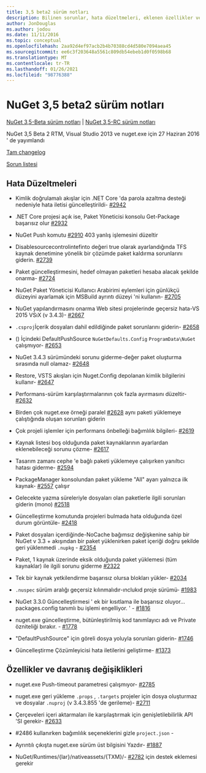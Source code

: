 ```yaml
---
title: 3,5 beta2 sürüm notları
description: Bilinen sorunlar, hata düzeltmeleri, eklenen özellikler ve CCR 'ler dahil olmak üzere NuGet 3,5 Beta 2 sürüm notları.
author: JonDouglas
ms.author: jodou
ms.date: 11/11/2016
ms.topic: conceptual
ms.openlocfilehash: 2aa92d4ef97acb2b4b70388cd4d580e7094aea45
ms.sourcegitcommit: ee6c3f203648a5561c809db54ebeb1d0f0598b68
ms.translationtype: MT
ms.contentlocale: tr-TR
ms.lasthandoff: 01/26/2021
ms.locfileid: "98776388"
---
```

# <a name="nuget-35-beta2-release-notes"></a>NuGet 3,5 beta2 sürüm notları

[NuGet 3,5-Beta sürüm notları](../release-notes/nuget-3.5-Beta.md)  |  [NuGet 3,5-RC sürüm notları](../release-notes/nuget-3.5-RC.md)

NuGet 3,5 Beta 2 RTM, Visual Studio 2013 ve nuget.exe için 27 Haziran 2016 ' de yayımlandı

[Tam changelog](https://github.com/NuGet/NuGet.Client/compare/release-3.5.0-beta...release-3.5.0-beta2)

[Sorun listesi](https://github.com/Nuget/Home/issues?q=is%3Aissue+milestone%3A%223.5+Beta2%22+is%3Aclosed)

## <a name="bug-fixes"></a>Hata Düzeltmeleri

* Kimlik doğrulamalı akışlar için .NET Core 'da parola azaltma desteği nedeniyle hata iletisi güncelleştirildi- [#2942](https://github.com/NuGet/Home/issues/2942)

* .NET Core projesi açık ise, Paket Yöneticisi konsolu Get-Package başarısız olur [#2932](https://github.com/NuGet/Home/issues/2932)

* NuGet Push komutu [#2910](https://github.com/NuGet/Home/issues/2910) 403 yanlış işlemesini düzeltir

* Disablesourcecontrolintefinto değeri true olarak ayarlandığında TFS kaynak denetimine yönelik bir çözümde paket kaldırma sorunlarını giderin. [#2739](https://github.com/NuGet/Home/issues/2739)

* Paket güncelleştirmesini, hedef olmayan paketleri hesaba alacak şekilde onarma- [#2724](https://github.com/NuGet/Home/issues/2724)

* NuGet Paket Yöneticisi Kullanıcı Arabirimi eylemleri için günlükçü düzeyini ayarlamak için MSBuild ayrıntı düzeyi 'ni kullanın- [#2705](https://github.com/NuGet/Home/issues/2705)

* NuGet yapılandırmasını onarma Web sitesi projelerinde geçersiz hata-VS 2015 VSıX (v 3.4.3)- [#2667](https://github.com/NuGet/Home/issues/2667)

* `.csproj`İçerik dosyaları dahil edildiğinde paket sorunlarını giderin- [#2658](https://github.com/NuGet/Home/issues/2658)

* () İçindeki DefaultPushSource `NuGetDefaults.Config` `ProgramData\NuGet` çalışmıyor- [#2653](https://github.com/NuGet/Home/issues/2653)

* NuGet 3.4.3 sürümündeki sorunu giderme-değer paket oluşturma sırasında null olamaz- [#2648](https://github.com/NuGet/Home/issues/2648)

* Restore, VSTS akışları için Nuget.Config depolanan kimlik bilgilerini kullanır- [#2647](https://github.com/NuGet/Home/issues/2647)

* Performans-sürüm karşılaştırmalarının çok fazla ayırmasını düzeltir- [#2632](https://github.com/NuGet/Home/issues/2632)

* Birden çok nuget.exe örneği paralel [#2628](https://github.com/NuGet/Home/issues/2628) aynı paketi yüklemeye çalıştığında oluşan sorunları giderin

* Çok projeli işlemler için performans önbelleği bağımlılık bilgileri- [#2619](https://github.com/NuGet/Home/issues/2619)

* Kaynak listesi boş olduğunda paket kaynaklarının ayarlardan eklenebileceği sorunu çözme- [#2617](https://github.com/NuGet/Home/issues/2617)

* Tasarım zamanı cephe 'e bağlı paketi yüklemeye çalışırken yanıltıcı hatası giderme- [#2594](https://github.com/NuGet/Home/issues/2594)

* PackageManager konsolundan paket yükleme "All" ayarı yalnızca ilk kaynak- [#2557](https://github.com/NuGet/Home/issues/2557) çalışır

* Gelecekte yazma süreleriyle dosyaları olan paketlerle ilgili sorunları giderin (mono) [#2518](https://github.com/NuGet/Home/issues/2518)

* Güncelleştirme komutunda projeleri bulmada hata olduğunda özel durum görüntüle- [#2418](https://github.com/NuGet/Home/issues/2418)

* Paket dosyaları içerdiğinde-NoCache bağımsız değişkenine sahip bir NuGet v 3.3 + akışından bir paket yüklenirken paket içeriği doğru şekilde geri yüklenmedi `.nupkg` - [#2354](https://github.com/NuGet/Home/issues/2354)

* Paket, 1 kaynak üzerinde eksik olduğunda paket yüklemesi (tüm kaynaklar) ile ilgili sorunu giderme [#2322](https://github.com/NuGet/Home/issues/2322)

* Tek bir kaynak yetkilendirme başarısız olursa blokları yükler- [#2034](https://github.com/NuGet/Home/issues/2034)

* `.nuspec` sürüm aralığı geçersiz kılınmalıdır-ınclukıd proje sürümü- [#1983](https://github.com/NuGet/Home/issues/1983)

* NuGet 3.3.0 Güncelleştirmesi ' ek bir kısıtlama ile başarısız oluyor... packages.config tanımlı bu işlemi engelliyor. ' - [#1816](https://github.com/NuGet/Home/issues/1816)

* nuget.exe güncelleştirme, bütünleştirilmiş kod tanımlayıcı adı ve Private özniteliği bırakır. - [#1778](https://github.com/NuGet/Home/issues/1778)

* "DefaultPushSource" için göreli dosya yoluyla sorunları giderin- [#1746](https://github.com/NuGet/Home/issues/1746)

* Güncelleştirme Çözümleyicisi hata iletilerini geliştirme- [#1373](https://github.com/NuGet/Home/issues/1373)

## <a name="features-and-behavior-changes"></a>Özellikler ve davranış değişiklikleri

* nuget.exe Push-timeout parametresi çalışmıyor- [#2785](https://github.com/NuGet/Home/issues/2785)

* nuget.exe geri yükleme `.props` , `.targets` projeler için dosya oluşturmaz ve dosyalar `.nuproj` (v 3.4.3.855 'de gerileme)- [#2711](https://github.com/NuGet/Home/issues/2711)

* Çerçeveleri içeri aktarmaları ile karşılaştırmak için genişletilebilirlik API 'SI gerekir- [#2633](https://github.com/NuGet/Home/issues/2633)

* #2486 kullanırken bağımlılık seçeneklerini gizle `project.json`  -  [](https://github.com/NuGet/Home/issues/2486)

* Ayrıntılı çıkışta nuget.exe sürüm üst bilgisini Yazdır- [#1887](https://github.com/NuGet/Home/issues/1887)

* NuGet/Runtimes/{lar}/nativeassets/{TXM}/- [#2782](https://github.com/NuGet/Home/issues/2782) için destek eklemesi gerekir